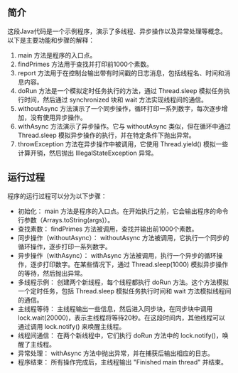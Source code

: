 ## 简介
这段Java代码是一个示例程序，演示了多线程、异步操作以及异常处理等概念。以下是主要功能和步骤的解释：

1. main 方法是程序的入口点。
2. findPrimes 方法用于查找并打印前1000个素数。
3. report 方法用于在控制台输出带有时间戳的日志消息，包括线程名、时间和消息内容。
4. doRun 方法是一个模拟定时任务执行的方法，通过 Thread.sleep 模拟任务执行时间，然后通过 synchronized 块和 wait 方法实现线程间的通信。
5. withoutAsync 方法演示了一个同步操作，循环打印一系列数字，每次逐步增加，没有使用异步操作。
6. withAsync 方法演示了异步操作。它与 withoutAsync 类似，但在循环中通过 Thread.sleep 模拟异步操作的执行，并在特定条件下抛出异常。
7. throwException 方法在异步操作中被调用，它使用 Thread.yield() 模拟一些计算开销，然后抛出 IllegalStateException 异常。

## 运行过程
程序的运行过程可以分为以下步骤：

- 初始化： main 方法是程序的入口点。在开始执行之前，它会输出程序的命令行参数（Arrays.toString(args)）。
- 查找素数： findPrimes 方法被调用，查找并输出前1000个素数。
- 同步操作（withoutAsync）： withoutAsync 方法被调用，它执行一个同步的循环操作，逐步打印一系列数字。
- 异步操作（withAsync）： withAsync 方法被调用，执行一个异步的循环操作，逐步打印数字。在某些情况下，通过 Thread.sleep(1000) 模拟异步操作的等待，然后抛出异常。
- 多线程示例： 创建两个新线程，每个线程都执行 doRun 方法。这个方法模拟一个定时任务，包括 Thread.sleep 模拟任务执行时间和 wait 方法模拟线程间的通信。
- 主线程等待： 主线程输出一些信息，然后进入同步块，在同步块中调用 lock.wait(20000)，表示主线程将等待20秒。在这段时间内，其他线程可以通过调用 lock.notify() 来唤醒主线程。
- 线程间通信： 在两个新线程中，它们执行 doRun 方法中的 lock.notify()，唤醒了主线程。
- 异常处理： withAsync 方法中抛出异常，并在捕获后输出相应的日志。
- 程序结束： 所有操作完成后，主线程输出 "Finished main thread" 并结束。